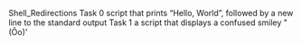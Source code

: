 Shell_Redirections
Task 0 script that prints “Hello, World”, followed by a new line to the standard output
Task 1 a script that displays a confused smiley "(Ôo)'
